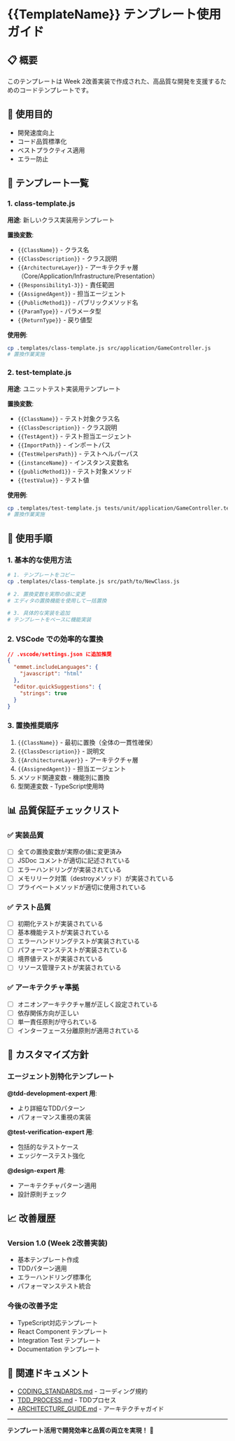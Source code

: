# {{TemplateName}} テンプレート使用ガイド

## 📋 概要

このテンプレートは Week 2改善実装で作成された、高品質な開発を支援するためのコードテンプレートです。

## 🎯 使用目的

- 開発速度向上
- コード品質標準化
- ベストプラクティス適用
- エラー防止

## 📁 テンプレート一覧

### 1. class-template.js
**用途**: 新しいクラス実装用テンプレート

**置換変数**:
- `{{ClassName}}` - クラス名
- `{{ClassDescription}}` - クラス説明
- `{{ArchitectureLayer}}` - アーキテクチャ層（Core/Application/Infrastructure/Presentation）
- `{{Responsibility1-3}}` - 責任範囲
- `{{AssignedAgent}}` - 担当エージェント
- `{{PublicMethod1}}` - パブリックメソッド名
- `{{ParamType}}` - パラメータ型
- `{{ReturnType}}` - 戻り値型

**使用例**:
```bash
cp .templates/class-template.js src/application/GameController.js
# 置換作業実施
```

### 2. test-template.js
**用途**: ユニットテスト実装用テンプレート

**置換変数**:
- `{{ClassName}}` - テスト対象クラス名
- `{{ClassDescription}}` - クラス説明
- `{{TestAgent}}` - テスト担当エージェント
- `{{ImportPath}}` - インポートパス
- `{{TestHelpersPath}}` - テストヘルパーパス
- `{{instanceName}}` - インスタンス変数名
- `{{publicMethod1}}` - テスト対象メソッド
- `{{testValue}}` - テスト値

**使用例**:
```bash
cp .templates/test-template.js tests/unit/application/GameController.test.js
# 置換作業実施
```

## 🔧 使用手順

### 1. 基本的な使用方法

```bash
# 1. テンプレートをコピー
cp .templates/class-template.js src/path/to/NewClass.js

# 2. 置換変数を実際の値に変更
# エディタの置換機能を使用して一括置換

# 3. 具体的な実装を追加
# テンプレートをベースに機能実装
```

### 2. VSCode での効率的な置換

```json
// .vscode/settings.json に追加推奨
{
  "emmet.includeLanguages": {
    "javascript": "html"
  },
  "editor.quickSuggestions": {
    "strings": true
  }
}
```

### 3. 置換推奨順序

1. `{{ClassName}}` - 最初に置換（全体の一貫性確保）
2. `{{ClassDescription}}` - 説明文
3. `{{ArchitectureLayer}}` - アーキテクチャ層
4. `{{AssignedAgent}}` - 担当エージェント
5. メソッド関連変数 - 機能別に置換
6. 型関連変数 - TypeScript使用時

## 📊 品質保証チェックリスト

### ✅ 実装品質
- [ ] 全ての置換変数が実際の値に変更済み
- [ ] JSDoc コメントが適切に記述されている
- [ ] エラーハンドリングが実装されている
- [ ] メモリリーク対策（destroyメソッド）が実装されている
- [ ] プライベートメソッドが適切に使用されている

### ✅ テスト品質  
- [ ] 初期化テストが実装されている
- [ ] 基本機能テストが実装されている
- [ ] エラーハンドリングテストが実装されている
- [ ] パフォーマンステストが実装されている
- [ ] 境界値テストが実装されている
- [ ] リソース管理テストが実装されている

### ✅ アーキテクチャ準拠
- [ ] オニオンアーキテクチャ層が正しく設定されている
- [ ] 依存関係方向が正しい
- [ ] 単一責任原則が守られている
- [ ] インターフェース分離原則が適用されている

## 🚀 カスタマイズ方針

### エージェント別特化テンプレート

**@tdd-development-expert 用**:
- より詳細なTDDパターン
- パフォーマンス重視の実装

**@test-verification-expert 用**:
- 包括的なテストケース
- エッジケーステスト強化

**@design-expert 用**:
- アーキテクチャパターン適用
- 設計原則チェック

## 📈 改善履歴

### Version 1.0 (Week 2改善実装)
- 基本テンプレート作成
- TDDパターン適用
- エラーハンドリング標準化
- パフォーマンステスト統合

### 今後の改善予定
- TypeScript対応テンプレート
- React Component テンプレート
- Integration Test テンプレート
- Documentation テンプレート

## 🔗 関連ドキュメント

- [CODING_STANDARDS.md](../docs/CODING_STANDARDS.md) - コーディング規約
- [TDD_PROCESS.md](../docs/TDD_PROCESS.md) - TDDプロセス
- [ARCHITECTURE_GUIDE.md](../docs/ARCHITECTURE_GUIDE.md) - アーキテクチャガイド

---

**テンプレート活用で開発効率と品質の両立を実現！** 🚀
